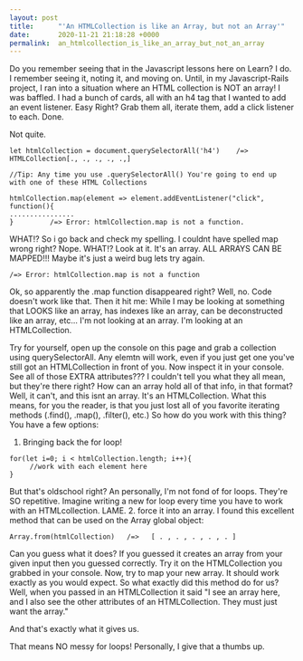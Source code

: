 ```yaml
---
layout: post
title:      "'An HTMLCollection is like an Array, but not an Array'"
date:       2020-11-21 21:18:28 +0000
permalink:  an_htmlcollection_is_like_an_array_but_not_an_array
---
```




Do you remember seeing that in the Javascript lessons here on Learn? I do. I remember seeing it, noting it, and moving on. Until, in my Javascript-Rails project, I ran into a situation where an HTML collection is NOT an array! I was baffled. I had a bunch of cards, all with an h4 tag that I wanted to add an event listener. Easy Right? Grab them all, iterate them, add a click listener to each. Done. 

Not quite.


```
let htmlCollection = document.querySelectorAll('h4')    /=> HTMLCollection[., ., ., ., .,]

//Tip: Any time you use .querySelectorAll() You're going to end up with one of these HTML Collections

htmlCollection.map(element => element.addEventListener("click", function(){
................
}         /=> Error: htmlCollection.map is not a function.
```

WHAT!? So i go back and check my spelling. I couldnt have spelled map wrong right?
Nope.
WHAT!? Look at it. It's an array. ALL ARRAYS CAN BE MAPPED!!!
Maybe it's just a weird bug lets try again.

```
/=> Error: htmlCollection.map is not a function
```

Ok, so apparently the .map function disappeared right? Well, no. Code doesn't work like that. Then it hit me:
While I may be looking at something that LOOKS like an array, has indexes like an array, can be deconstructed like an array, etc... I'm not looking at an array.
I'm looking at an HTMLCollection.

Try for yourself, open up the console on this page and grab a collection using querySelectorAll. Any elemtn will work, even if you just get one you've still got an HTMLCollection in front of you.
Now inspect it in your console. See all of those EXTRA attributes??? I couldn't tell you what they all mean, but they're there right? How can an array hold all of that info, in that format? Well, it can't, and this isnt an array. It's an HTMLCollection.
What this means, for you the reader, is that you just lost all of you favorite iterating methods (.find(), .map(), .filter(), etc.) So how do you work with this thing?
You have a few options:
1. Bringing back the for loop!
```
for(let i=0; i < htmlCollection.length; i++){
     //work with each element here
}
```
But that's oldschool right? An personally, I'm not fond of for loops. They're SO repetitive. Imagine writing a new for loop every time you have to work with an HTMLcollection. LAME.
2. force it into an array.
I found this excellent method that can be used on the Array global object:
```
Array.from(htmlCollection)   /=>   [ . , . , . , . , . ]
```
Can you guess what it does? If you guessed it creates an array from your given input then you guessed correctly.
Try it on the HTMLCollection you grabbed in your console. Now, try to map your new array. It should work exactly as you would expect.
So what exactly did this method do for us? Well, when you passed in an HTMLCollection it said "I see an array here, and I also see the other attributes of an HTMLCollection. They must just want the array."

And that's exactly what it gives us.

That means NO messy for loops! Personally, I give that a thumbs up.





